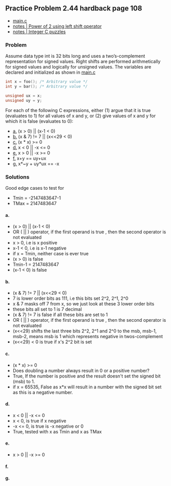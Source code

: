 ## Practice Problem 2.44 hardback page 108

- [main.c](../practice-problems/code/problem2dot44/main.c)
- [notes | Power of 2 using left shift operator](../misc.md#power-of-2-using-left-shift-operator)
- [notes | Integer C puzzles](../misc.md#integer-c-puzzles)

### Problem

Assume data type int is 32 bits long and uses a two’s-complement representation for signed values. Right shifts are performed arithmetically for signed values and logically for unsigned values. The variables are declared and initialized as shown in [main.c](../practice-problems/code/problem2dot44/main.c)

```c
int x = foo(); /* Arbitrary value */
int y = bar(); /* Arbitrary value */

unsigned ux = x;
unsigned uy = y;
```

For each of the following C expressions, either (1) argue that it is true (evaluates to 1) for all values of x and y, or (2) give values of x and y for which it is false (evaluates to 0):

- [a.](#a) (x > 0) || (x-1 < 0)
- [b.](#b) (x & 7) != 7 || (x<<29 < 0)
- [c.](#c) (x * x) >= 0
- [d.](#d) x < 0 || -x <= 0
- [e.](#e) x > 0 || -x >= 0
- [f.](#f) x+y == uy+ux
- [g.](#g) x*~y + uy*ux == -x

### Solutions

Good edge cases to test for
- Tmin = -2147483647-1
- TMax = 2147483647

#### a.
- (x > 0) || (x-1 < 0)
-  OR ( || ) operator, if the first operand is true , then the second operator is not evaluated
- x > 0, i.e is x positive
- x-1 < 0, i.e is x-1 negative
- if x = Tmin, neither case is ever true
- (x > 0) is false
- Tmin-1 = 2147483647 
- (x-1 < 0) is false

#### b.
- (x & 7) != 7 || (x<<29 < 0)
- 7 is lower order bits as 111, i.e this bits set 2^2, 2^1, 2^0
- x & 7 masks off 7 from x, so we just look at these 3 lower order bits
- these bits all set to 1 is 7 decimal
- (x & 7) != 7  is false if all these bits are set to 1
-  OR ( || ) operator, if the first operand is true , then the second operator is not evaluated
- (x<<29) shifts the last three bits 2^2, 2^1 and 2^0 to the msb, msb-1, msb-2, means msb is 1 which represents negative in twos-complement
- (x<<29) < 0 is true if x's 2^2 bit is set

#### c.
- (x * x) >= 0
- Does doubling a number always result in 0 or a positive number?
- True, If the number is positive and the result doesn't set the signed bit (msb) to 1.
- if x = 65535, False as x*x will result in a number with the signed bit set as this is a negative number.

#### d.

- x < 0 || -x <= 0
- x < 0, is true if x negative
- -x <= 0, is true is -x negative or 0
- True, tested with x as Tmin and x as TMax

#### e.
- x > 0 || -x >= 0
#### f.
#### g.
